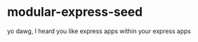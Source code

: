modular-express-seed
====================

yo dawg, I heard you like express apps within your express apps
